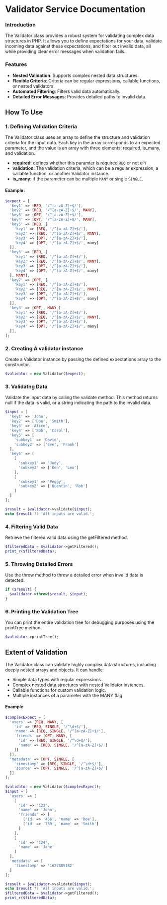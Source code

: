 # Validator Service Documentation

### Introduction

The Validator class provides a robust system for validating complex data structures in PHP. It allows you to define expectations for your data, validate incoming data against these expectations, and filter out invalid data, all while providing clear error messages when validation fails.

### Features

- **Nested Validation**: Supports complex nested data structures.
- **Flexible Criteria**: Criteria can be regular expressions, callable functions, or nested validators.
- **Automated Filtering**: Filters valid data automatically.
- **Detailed Error Messages**: Provides detailed paths to invalid data.

## How To Use

### 1. Defining Validation Criteria

The Validator class uses an array to define the structure and validation criteria for the input data. Each key in the array corresponds to an expected parameter, and the value is an array with three elements: required, is_many, and validation.

- **required**: defines whether this paramter is required `REQ` or not `OPT`
- **validation**: The validation criteria, which can be a regular expression, a callable function, or another Validator instance.
- **is_many**: if the parameter can be multiple `MANY` or single `SINGLE`.

#### Example: 
```php
$expect = [
  'key1' => [REQ, '/^[a-zA-Z]+$/'],
  'key2' => [REQ, '/^[a-zA-Z]+$/', MANY],
  'key3' => [OPT, '/^[a-zA-Z]+$/'],
  'key4' => [OPT, '/^[a-zA-Z]+$/', MANY],
  'key5' => [REQ, [
    'key1' => [REQ, '/^[a-zA-Z]+$/'],
    'key2' => [REQ, '/^[a-zA-Z]+$/', MANY],
    'key3' => [OPT, '/^[a-zA-Z]+$/'],
    'key4' => [OPT, '/^[a-zA-Z]+$/', many]
  ]],
  'key6' => [REQ, [
    'key1' => [REQ, '/^[a-zA-Z]+$/'],
    'key2' => [REQ, '/^[a-zA-Z]+$/', MANY],
    'key3' => [OPT, '/^[a-zA-Z]+$/'],
    'key4' => [OPT, '/^[a-zA-Z]+$/', many]
  ], MANY],
  'key7' => [OPT, [
    'key1' => [REQ, '/^[a-zA-Z]+$/'],
    'key2' => [REQ, '/^[a-zA-Z]+$/', MANY],
    'key3' => [OPT, '/^[a-zA-Z]+$/'],
    'key4' => [OPT, '/^[a-zA-Z]+$/', many]
  ]],
  'key8' => [OPT,, MANY [
    'key1' => [REQ, '/^[a-zA-Z]+$/'],
    'key2' => [REQ, '/^[a-zA-Z]+$/', MANY],
    'key3' => [OPT, '/^[a-zA-Z]+$/'],
    'key4' => [OPT, '/^[a-zA-Z]+$/', many]
  ]],
];
```

### 2. Creating A validator instance

Create a Validator instance by passing the defined expectations array to the constructor.

```php
$validator = new Validator($expect);
```

### 3. Validatng Data

Validate the input data by calling the validate method. This method returns null if the data is valid, or a string indicating the path to the invalid data.

```php
$input = [
  'key1' => 'John',
  'key2' => ['Doe', 'Smith'],
  'key3' => 'Alice',
  'key4' => ['Bob', 'Carol'],
  'key5' => [
    'subkey1' => 'David',
    'subkey2' => ['Eve', 'Frank']
  ],
  'key6' => [
    [
      'subkey1' => 'Judy',
      'subkey2' => ['Ken', 'Leo']
    ],
    [
      'subkey1' => 'Peggy',
      'subkey2' => ['Quentin', 'Rob']
    ]
  ]
];

$result = $validator->validate($input);
echo $result ?? 'All inputs are valid.';

```

### 4. Filtering Valid Data

Retrieve the filtered valid data using the getFiltered method.

```php
$filteredData = $validator->getFiltered();
print_r($filteredData);
```

### 5. Throwing Detailed Errors

Use the throw method to throw a detailed error when invalid data is detected.

```php
if ($result) {
  $validator->throw($result, $input);
}
```

### 6. Printing the Validation Tree

You can print the entire validation tree for debugging purposes using the printTree method.

```php
$validator->printTree();
```

## Extent of Validation

The Validator class can validate highly complex data structures, including deeply nested arrays and objects. It can handle:

- Simple data types with regular expressions.
- Complex nested data structures with nested Validator instances.
- Callable functions for custom validation logic.
- Multiple instances of a parameter with the MANY flag.

#### Example

```php
$complexExpect = [
  'users' => [REQ, MANY, [
    'id' => [REQ, SINGLE, '/^\d+$/'],
    'name' => [REQ, SINGLE, '/^[a-zA-Z]+$/'],
    'friends' => [OPT, MANY, [
      'id' => [REQ, SINGLE, '/^\d+$/'],
      'name' => [REQ, SINGLE, '/^[a-zA-Z]+$/']
    ]]
  ]],
  'metadata' => [OPT, SINGLE, [
    'timestamp' => [REQ, SINGLE, '/^\d+$/'],
    'source' => [OPT, SINGLE, '/^[a-zA-Z]+$/']
  ]]
];

$validator = new Validator($complexExpect);
$input = [
  'users' => [
    [
      'id' => '123',
      'name' => 'John',
      'friends' => [
        ['id' => '456', 'name' => 'Doe'],
        ['id' => '789', 'name' => 'Smith']
      ]
    ],
    [
      'id' => '124',
      'name' => 'Jane'
    ]
  ],
  'metadata' => [
    'timestamp' => '1627889182'
  ]
];

$result = $validator->validate($input);
echo $result ?? 'All inputs are valid.';
$filteredData = $validator->getFiltered();
print_r($filteredData);
```

